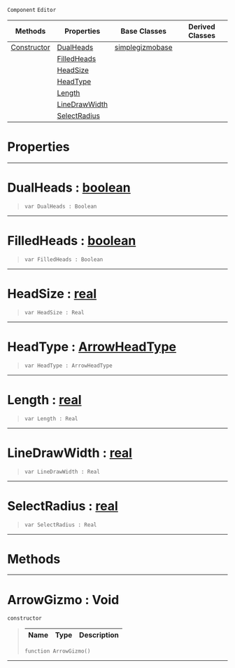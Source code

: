  `Component` `Editor`



|Methods|Properties|Base Classes|Derived Classes|
|---|---|---|---|
|[ Constructor](https://github.com/ZilchEngine/ZilchDocs/blob/master/code_reference/class_reference/arrowgizmo.markdown#arrowgizmo-void)|[ DualHeads](https://github.com/ZilchEngine/ZilchDocs/blob/master/code_reference/class_reference/arrowgizmo.markdown#dualheads-zilch-engine-do)|[simplegizmobase](https://github.com/ZilchEngine/ZilchDocs/blob/master/code_reference/class_reference/simplegizmobase.markdown)| |
| |[ FilledHeads](https://github.com/ZilchEngine/ZilchDocs/blob/master/code_reference/class_reference/arrowgizmo.markdown#filledheads-zilch-engine)| | |
| |[ HeadSize](https://github.com/ZilchEngine/ZilchDocs/blob/master/code_reference/class_reference/arrowgizmo.markdown#headsize-zilch-engine-doc)| | |
| |[ HeadType](https://github.com/ZilchEngine/ZilchDocs/blob/master/code_reference/class_reference/arrowgizmo.markdown#headtype-zilch-engine-doc)| | |
| |[ Length](https://github.com/ZilchEngine/ZilchDocs/blob/master/code_reference/class_reference/arrowgizmo.markdown#length-zilch-engine-docum)| | |
| |[ LineDrawWidth](https://github.com/ZilchEngine/ZilchDocs/blob/master/code_reference/class_reference/arrowgizmo.markdown#linedrawwidth-zilch-engin)| | |
| |[ SelectRadius](https://github.com/ZilchEngine/ZilchDocs/blob/master/code_reference/class_reference/arrowgizmo.markdown#selectradius-zilch-engine)| | |


 #  Properties


---  
 #  DualHeads : [boolean](https://github.com/ZilchEngine/ZilchDocs/blob/master/code_reference/nada_base_types/boolean.markdown)

> 
> ``` lang=cpp, name=Nada
> var DualHeads : Boolean


---  
 #  FilledHeads : [boolean](https://github.com/ZilchEngine/ZilchDocs/blob/master/code_reference/nada_base_types/boolean.markdown)

> 
> ``` lang=cpp, name=Nada
> var FilledHeads : Boolean


---  
 #  HeadSize : [real](https://github.com/ZilchEngine/ZilchDocs/blob/master/code_reference/nada_base_types/real.markdown)

> 
> ``` lang=cpp, name=Nada
> var HeadSize : Real


---  
 #  HeadType : [ArrowHeadType](https://github.com/ZilchEngine/ZilchDocs/blob/master/code_reference/enum_reference.markdown#arrowheadtype)

> 
> ``` lang=cpp, name=Nada
> var HeadType : ArrowHeadType


---  
 #  Length : [real](https://github.com/ZilchEngine/ZilchDocs/blob/master/code_reference/nada_base_types/real.markdown)

> 
> ``` lang=cpp, name=Nada
> var Length : Real


---  
 #  LineDrawWidth : [real](https://github.com/ZilchEngine/ZilchDocs/blob/master/code_reference/nada_base_types/real.markdown)

> 
> ``` lang=cpp, name=Nada
> var LineDrawWidth : Real


---  
 #  SelectRadius : [real](https://github.com/ZilchEngine/ZilchDocs/blob/master/code_reference/nada_base_types/real.markdown)

> 
> ``` lang=cpp, name=Nada
> var SelectRadius : Real


---  
 #  Methods


---  
 #  ArrowGizmo : Void

 `constructor`

> 
> |Name|Type|Description|
> |---|---|---|
> ``` lang=cpp, name=Nada
> function ArrowGizmo()
> ``` 


---  
 

 
